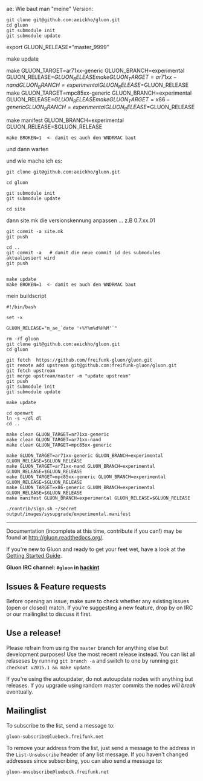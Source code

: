 ae:
Wie baut man "meine" Version:



    git clone git@github.com:aeickho/gluon.git
    cd gluon
    git submodule init
    git submodule update

export GLUON_RELEASE="master_9999"

make update

make GLUON_TARGET=ar71xx-generic GLUON_BRANCH=experimental GLUON_RELEASE=$GLUON_RELEASE
make GLUON_TARGET=ar71xx-nand GLUON_BRANCH=experimental GLUON_RELEASE=$GLUON_RELEASE
make GLUON_TARGET=mpc85xx-generic GLUON_BRANCH=experimental GLUON_RELEASE=$GLUON_RELEASE
make GLUON_TARGET=x86-generic GLUON_BRANCH=experimental GLUON_RELEASE=$GLUON_RELEASE

make manifest GLUON_BRANCH=experimental GLUON_RELEASE=$GLUON_RELEASE



    make BROKEN=1  <- damit es auch den WNDRMAC baut

und dann warten

und wie mache ich es:

    git clone git@github.com:aeickho/gluon.git

    cd gluon

    git submodule init
    git submodule update

    cd site
    
dann site.mk die versionskennung anpassen ...  z.B 0.7.xx.01

    git commit -a site.mk
    git push

    cd ..
    git commit -a   # damit die neue commit id des submodules aktualiesiert wird
    git push


    make update
    make BROKEN=1  <- damit es auch den WNDRMAC baut



mein buildscript

    #!/bin/bash

    set -x

    GLUON_RELEASE="m_ae_`date '+%Y%m%d%H%M'`"

    rm -rf gluon
    git clone git@github.com:aeickho/gluon.git
    cd gluon

    git fetch  https://github.com/freifunk-gluon/gluon.git
    git remote add upstream git@github.com:freifunk-gluon/gluon.git
    git fetch upstream
    git merge upstream/master -m "update upstream"
    git push
    git submodule init
    git submodule update

    make update

    cd openwrt
    ln -s ~/dl dl
    cd ..

    make clean GLUON_TARGET=ar71xx-generic
    make clean GLUON_TARGET=ar71xx-nand
    make clean GLUON_TARGET=mpc85xx-generic
 
    make GLUON_TARGET=ar71xx-generic GLUON_BRANCH=experimental GLUON_RELEASE=$GLUON_RELEASE
    make GLUON_TARGET=ar71xx-nand GLUON_BRANCH=experimental GLUON_RELEASE=$GLUON_RELEASE 
    make GLUON_TARGET=mpc85xx-generic GLUON_BRANCH=experimental GLUON_RELEASE=$GLUON_RELEASE
    make GLUON_TARGET=x86-generic GLUON_BRANCH=experimental GLUON_RELEASE=$GLUON_RELEASE
    make manifest GLUON_BRANCH=experimental GLUON_RELEASE=$GLUON_RELEASE

    ./contrib/sign.sh ~/secret output/images/sysupgrade/experimental.manifest





----------------------------------------------


Documentation (incomplete at this time, contribute if you can!) may be found at
http://gluon.readthedocs.org/.

If you're new to Gluon and ready to get your feet wet, have a look at the
[Getting Started Guide](http://gluon.readthedocs.org/en/latest/user/getting_started.html).

**Gluon IRC channel: `#gluon` in [hackint](http://hackint.org/)**

## Issues & Feature requests

Before opening an issue, make sure to check whether any existing issues
(open or closed) match. If you're suggesting a new feature, drop by on IRC or
our mailinglist to discuss it first.

## Use a release!

Please refrain from using the `master` branch for anything else but development purposes!
Use the most recent release instead. You can list all relaseses by running `git branch -a`
and switch to one by running `git checkout v2015.1 && make update`.

If you're using the autoupdater, do not autoupdate nodes with anything but releases.
If you upgrade using random master commits the nodes *will break* eventually.

## Mailinglist

To subscribe to the list, send a message to:

    gluon-subscribe@luebeck.freifunk.net

To remove your address from the list, just send a message to
the address in the `List-Unsubscribe` header of any list
message. If you haven't changed addresses since subscribing,
you can also send a message to:

    gluon-unsubscribe@luebeck.freifunk.net


